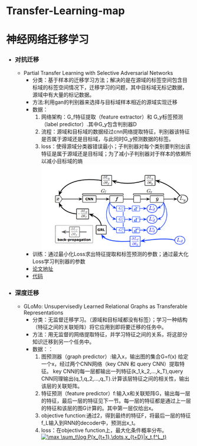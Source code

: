 # Transfer-Learning-map
# 神经网络迁移学习
- ### 对抗迁移
  - Partial Transfer Learning with Selective Adversarial Networks
    - 分类：基于样本的迁移学习方法；解决的是在源域的标签空间包含目标域的标签空间情况下，迁移学习的问题，其中目标域无标记数据，源域中有大量的标记数据。
    - 方法:利用gan的判别器来选择与目标域样本相近的源域实现迁移
    - 数据：
        1. 网络架构：G_f特征提取（feature extractor）和 G_y标签预测（label predictor）.其中G_y包含判别器D
        2. 流程：源域和目标域的数据经过cnn网络提取特征，判别器该特征是否属于源域还是目标域，与此同时G_y预测数据的标签。
        3. loss：使得源域分类器错误最小；子判别器对每个类别要判别出该特征是属于源域还是目标域；为了减小子判别器对于样本的依赖所以减小目标域的熵
        ![](https://github.com/yang-Alice/Transfer-Learning-map/blob/master/fig/fig1.PNG)
     - 训练：通过最小化Loss求出特征提取和标签预测的参数；通过最大化Loss学习判别器的参数       
    - [论文地址](http://ise.thss.tsinghua.edu.cn/~mlong/doc/selective-adversarial-networks-cvpr18.pdf)
    - [代码](https://github.com/thuml)
- ### 深度迁移
  - GLoMo: Unsupervisedly Learned Relational Graphs as Transferable Representations
    - 分类：无监督迁移学习。（源域和目标域都没有标签）；学习一种结构（特征之间的关联矩阵）将它应用到即将要迁移的任务中。
    - 方法：用无监督的网络提取特征，并学习特征之间的关系，将这部分知识迁移到另一个任务中。
    - 数据：：
      1. 图预测器（graph predictor）:输入x，输出图的集合G=f(x) 
         给定一个x，经过两个CNN网络（key CNN 和 query CNN）提取特征。 key CNN的每一层都输出一列特征(k_1,k_2,...,k_T),query CNN同理输出(q_1,q_2,...,q_T).计算该层特征之间的相关性，输出该层的关联矩阵。
      2. 特征预测（feature predictor）f:输入x和关联矩阵G，输出每一层的特征，最后一层的特征见下一节。每一层的特征都是通过上一层的特征和该层的图G计算的。其中第一层仅给出x。
      3. objective function:通过2，得到最终的特征F，将最后一层的特征f_L输入到RNN的decoder中，预测出x_t。
      4. loss：在objective function上，最大化条件概率分布。
      <a href="https://www.codecogs.com/eqnedit.php?latex=\max&space;\sum_t\log&space;P(x_{t&plus;1},\dots,x_{t&plus;D}|x_t,f^L_t)" target="_blank"><img src="https://latex.codecogs.com/gif.latex?\max&space;\sum_t\log&space;P(x_{t&plus;1},\dots,x_{t&plus;D}|x_t,f^L_t)" title="\max \sum_t\log P(x_{t+1},\dots,x_{t+D}|x_t,f^L_t)" /></a>
         
     
    

